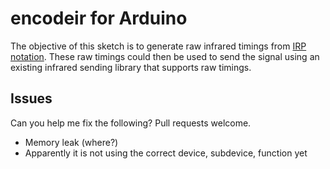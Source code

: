 # encodeir for Arduino

The objective of this sketch is to generate raw infrared timings from [IRP notation](http://hifi-remote.com/wiki/index.php?title=IRP_Notation). These raw timings could then be used to send the signal using an existing infrared sending library that supports raw timings.

## Issues

Can you help me fix the following? Pull requests welcome.

* Memory leak (where?)
* Apparently it is not using the correct device, subdevice, function yet
